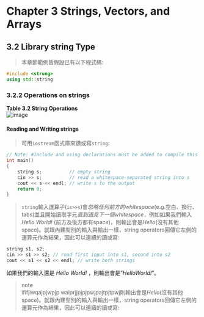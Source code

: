 
# Chapter 3 Strings, Vectors, and Arrays

## 3.2 Library string Type
>本章節範例皆假設已有以下程式碼:
``` c++
#include <strung>
using std::string
```

### 3.2.2 Operations on strings
**Table 3.2 String Operations**  
![image](https://user-images.githubusercontent.com/55428505/66101454-7d0e4400-e5e1-11e9-9c33-b47d3f1dc919.png)
#### Reading and Writing strings

>可用`iostream`函式庫來讀或寫`string`:
``` c++
// Note: #include and using declarations must be added to compile this code
int main()
{
    string s;          // empty string
    cin >> s;          // read a whitespace-separated string into s
    cout << s << endl; // write s to the output
    return 0;
}
```
>`string`輸入運算子(`is>>s`)會*忽略任何前方的whitespace*(e.g.空白、換行、tabs)並且開始讀取字元*直到遇見下一個whitespace*，例如如果我們輸入  *Hello World!* (前方及後方都有space)，則輸出會是*Hello*(沒有其他space)。就跟內建型別的輸入與輸出一樣，string operators回傳它左側的運算元作為結果，因此可以連續的讀或寫:
``` c++
string s1, s2;
cin >> s1 >> s2; // read first input into s1, second into s2
cout << s1 << s2 << endl; // write both strings
```
如果我們的輸入還是   *Hello World!*   ，則輸出會是”*HelloWorld!*”。

>note  
ififjiwqajpjwpjp waiprjjpjpjpwjpajtpjtpwj則輸出會是*Hello*(沒有其他space)。就跟內建型別的輸入與輸出一樣，string operators回傳它左側的運算元作為結果，因此可以連續的讀或寫:
